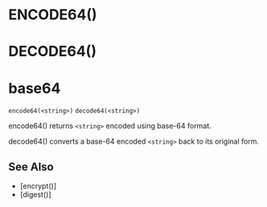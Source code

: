 # ENCODE64()
# DECODE64()
# base64
`encode64(<string>)`
`decode64(<string>)`

  encode64() returns `<string>` encoded using base-64 format.

  decode64() converts a base-64 encoded `<string>` back to its original form.


## See Also
- [encrypt()]
- [digest()]

